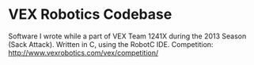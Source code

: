 # VEX Robotics Codebase
Software I wrote while a part of VEX Team 1241X during the 2013 Season (Sack Attack). Written in C, using the RobotC IDE.
Competition: http://www.vexrobotics.com/vex/competition/

